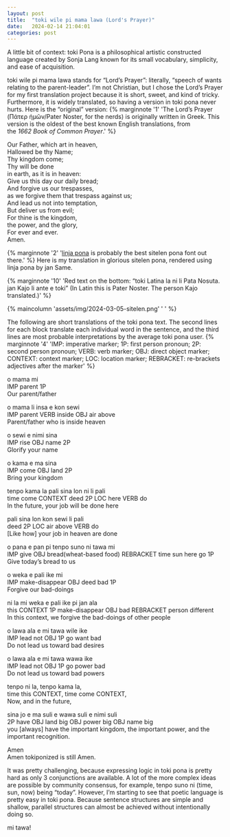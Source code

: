 ```yaml
---
layout: post
title:  "toki wile pi mama lawa (Lord's Prayer)"
date:   2024-02-14 21:04:01
categories: post
---
```


A little bit of context: toki Pona is a philosophical artistic constructed language created by Sonja Lang known for its small vocabulary, simplicity, and ease of acquisition.

toki wile pi mama lawa stands for “Lord’s Prayer”: literally, “speech of wants relating to the parent-leader”. I’m not Christian, but I chose the Lord’s Prayer for my first translation project because it is short, sweet, and kind of tricky. Furthermore, it is widely translated, so having a version in toki pona never hurts. Here is the “original” version:
{% marginnote '1' 'The Lord’s Prayer (Πάτερ ἡμῶν/Pater Noster, for the nerds) is originally written in Greek. This version is the oldest of the best known English translations, from the *1662 Book of Common Prayer*.' %}

Our Father, which art in heaven,  
Hallowed be thy Name;  
Thy kingdom come;  
Thy will be done  
in earth, as it is in heaven:  
Give us this day our daily bread;  
And forgive us our trespasses,  
as we forgive them that trespass against us;  
And lead us not into temptation,  
But deliver us from evil;  
For thine is the kingdom,  
the power, and the glory,  
For ever and ever.  
Amen.

{% marginnote '2' '[linja pona](http://musilili.net/linja-pona/) is probably the best sitelen pona font out there.' %}
Here is my translation in glorious sitelen pona, rendered using linja pona by jan Same.

{% marginnote '10' 'Red text on the bottom: “toki Latina la ni li Pata Nosuta. jan Kajo li ante e toki” (In Latin this is Pater Noster. The person Kajo translated.)' %}

{% maincolumn 'assets/img/2024-03-05-sitelen.png' ' ' %}

The following are short translations of the toki pona text. The second lines for each block translate each individual word in the sentence, and the third lines are most probable interpretations by the average toki pona user.
{% marginnote '4' 'IMP: imperative marker; 1P: first person pronoun; 2P: second person pronoun; VERB: verb marker; OBJ: direct object marker; CONTEXT: context marker; LOC: location marker; REBRACKET: re-brackets adjectives after the marker' %}  

o mama mi  
IMP parent 1P  
Our parent/father  

o mama li insa e kon sewi  
IMP parent VERB inside OBJ air above  
Parent/father who is inside heaven  

o sewi e nimi sina  
IMP rise OBJ name 2P  
Glorify your name  

o kama e ma sina  
IMP come OBJ land 2P  
Bring your kingdom  

tenpo kama la pali sina lon ni li pali  
time come CONTEXT deed 2P LOC here VERB do  
In the future, your job will be done here  

pali sina lon kon sewi li pali  
deed 2P LOC air above VERB do  
[Like how] your job in heaven are done  

o pana e pan pi tenpo suno ni tawa mi  
IMP give OBJ bread(wheat-based food) REBRACKET time sun here go 1P  
Give today’s bread to us  

o weka e pali ike mi  
IMP make-disappear OBJ deed bad 1P  
Forgive our bad-doings  

ni la mi weka e pali ike pi jan ala  
this CONTEXT 1P make-disappear OBJ bad REBRACKET person different  
In this context, we forgive the bad-doings of other people  

o lawa ala e mi tawa wile ike  
IMP lead not OBJ 1P go want bad  
Do not lead us toward bad desires  

o lawa ala e mi tawa wawa ike  
IMP lead not OBJ 1P go power bad  
Do not lead us toward bad powers  

tenpo ni la, tenpo kama la,  
time this CONTEXT, time come CONTEXT,  
Now, and in the future,  

sina jo e ma suli e wawa suli e nimi suli  
2P have OBJ land big OBJ power big OBJ name big  
you [always] have the important kingdom, the important power, and the important recognition.  

Amen  
Amen tokiponized is still Amen.

It was pretty challenging, because expressing logic in toki pona is pretty hard as only 3 conjunctions are available. A lot of the more complex ideas are possible by community consensus, for example, tenpo suno ni (time, sun, now) being “today”. However, I’m starting to see that poetic language is pretty easy in toki pona. Because sentence structures are simple and shallow, parallel structures can almost be achieved without intentionally doing so. 

mi tawa!